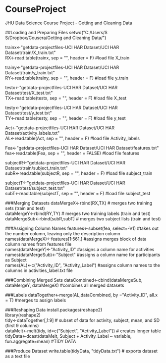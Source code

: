 CourseProject
=============

JHU Data Science Course Project - Getting and Cleaning Data

##Loading and Preparing Files
setwd("C:/Users/S S/Dropbox/Cousera/Getting and Cleaning Data/")<br />

trainx<-"getdata-projectfiles-UCI HAR Dataset/UCI HAR Dataset/train/X_train.txt"<br />
RX<-read.table(trainx, sep = "", header = F) #load file X_train<br />

trainy<-"getdata-projectfiles-UCI HAR Dataset/UCI HAR Dataset/train/y_train.txt"<br />
RY<-read.table(trainy, sep = "", header = F) #load file y_train<br />

testx<-"getdata-projectfiles-UCI HAR Dataset/UCI HAR Dataset/test/X_test.txt"<br />
TX<-read.table(testx, sep = "", header = F) #load file X_test<br />

testy<-"getdata-projectfiles-UCI HAR Dataset/UCI HAR Dataset/test/y_test.txt"<br />
TY<-read.table(testy, sep = "", header = F) #load file y_test<br />

Act<-"getdata-projectfiles-UCI HAR Dataset/UCI HAR Dataset/activity_labels.txt"<br />
AL<-read.table(Act, sep = "", header = F) #load file Activity_labels<br />

Fea<-"getdata-projectfiles-UCI HAR Dataset/UCI HAR Dataset/features.txt"<br />
fea<-read.table(Fea, sep = "", header = FALSE) #load file features<br />

subjectR<-"getdata-projectfiles-UCI HAR Dataset/UCI HAR Dataset/train/subject_train.txt"<br />
subR<-read.table(subjectR, sep = "", header = F) #load file subject_train<br />

subjectT<-"getdata-projectfiles-UCI HAR Dataset/UCI HAR Dataset/test/subject_test.txt"<br />
subT<-read.table(subjectT, sep = "", header = F) #load file subject_test<br />

###Merging Datasets
dataMergeX<-rbind(RX,TX) 							# merges two training sets (train and test)<br />
dataMergeY<-rbind(RY,TY) 							# merges two training labels (train and test)<br />
dataMergeSub<-rbind(subR,subT) 							# merges two subject lists (train and test)<br />

###Assigning Column Names
features<-subset(fea, select=-V1) 						#takes out the number column, leaving only the description column<br />
names(dataMergeX)<-features[1:561,] 						#assigns merges block of data column names from features file<br />
names(dataMergeY)<-"Activity_ID" 						#assigns a column name for activities<br />
names(dataMergeSub)<-"Subject" 							#assigns a column name for participants as Subject <br />
names(AL)<-c("Activity_ID", "Activity_Label") 					#assigns column names to the columns in activities_label.txt file<br />

###Combining Merged Sets
dataCombined<-cbind(dataMergeSub, dataMergeY, dataMergeX) 			#combines all merged datasets<br />

###Labels
dataTogether<-merge(AL,dataCombined, by ="Activity_ID", all.x = T) 		#merges to assign labels<br />

###Reshaping Data
install.packages(reshape2)<br />
library(reshape2)<br />
tidy<-dataTogether[,1:9] 							# subset of data for activity, subject, mean, and SD (first 9 columns)<br />
dataMelt<-melt(tidy, id=c("Subject", "Activity_Label"))				# creates longer table<br />
tidyData<-dcast(dataMelt, Subject + Activity_Label ~ variable, fun.aggregate=mean) #TIDY DATA<br />

###Produce Dataset
write.table(tidyData, "tidyData.txt")						# exports dataset as a text file
